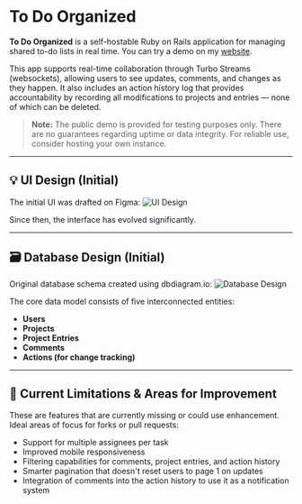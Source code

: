 
# To Do Organized

**To Do Organized** is a self-hostable Ruby on Rails application for managing shared to-do lists in real time. You can try a demo on my [website](https://bossadapt.org/todoorganized/).

This app supports real-time collaboration through Turbo Streams (websockets), allowing users to see updates, comments, and changes as they happen. It also includes an action history log that provides accountability by recording all modifications to projects and entries — none of which can be deleted.

> **Note:** The public demo is provided for testing purposes only. There are no guarantees regarding uptime or data integrity. For reliable use, consider hosting your own instance.

---

## 💡 UI Design (Initial)

The initial UI was drafted on Figma:
![UI Design](https://github.com/user-attachments/assets/11813a9e-ec20-4705-8ab5-2da518f8f56c)

Since then, the interface has evolved significantly.

---

## 🗃️ Database Design (Initial)

Original database schema created using dbdiagram.io:
![Database Design](https://github.com/user-attachments/assets/919d4e71-036c-4f2d-bde3-f2f8d3417962)

The core data model consists of five interconnected entities:

* **Users**
* **Projects**
* **Project Entries**
* **Comments**
* **Actions (for change tracking)**

---

## 🚧 Current Limitations & Areas for Improvement

These are features that are currently missing or could use enhancement. Ideal areas of focus for forks or pull requests:

* Support for multiple assignees per task
* Improved mobile responsiveness
* Filtering capabilities for comments, project entries, and action history
* Smarter pagination that doesn't reset users to page 1 on updates
* Integration of comments into the action history to use it as a notification system
